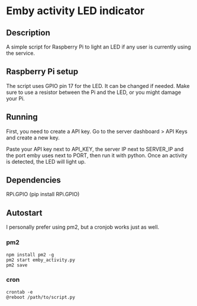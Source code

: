 # Emby activity LED indicator

## Description
A simple script for Raspberry Pi to light an LED if any user
is currently using the service.

## Raspberry Pi setup
The script uses GPIO pin 17 for the LED. It can be changed if needed.
Make sure to use a resistor between the Pi and the LED, or you might damage your Pi.

## Running
First, you need to create a API key.
Go to the server dashboard > API Keys and create a new key.

Paste your API key next to API_KEY, the server IP next to SERVER_IP and the port emby uses next to PORT,
then run it with python.
Once an activity is detected, the LED will light up.

## Dependencies
RPi.GPIO (pip install RPi.GPIO)

## Autostart
I personally prefer using pm2, but a cronjob works just as well.
### pm2
```
npm install pm2 -g
pm2 start emby_activity.py
pm2 save
```
### cron
```
crontab -e
@reboot /path/to/script.py
```
